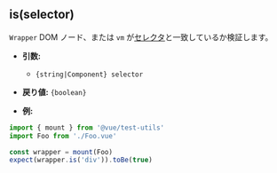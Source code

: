 ## is(selector)

`Wrapper` DOM ノード、または `vm` が[セレクタ](../selectors.md)と一致しているか検証します。

- **引数:**

  - `{string|Component} selector`

- **戻り値:** `{boolean}`

- **例:**

```js
import { mount } from '@vue/test-utils'
import Foo from './Foo.vue'

const wrapper = mount(Foo)
expect(wrapper.is('div')).toBe(true)
```
